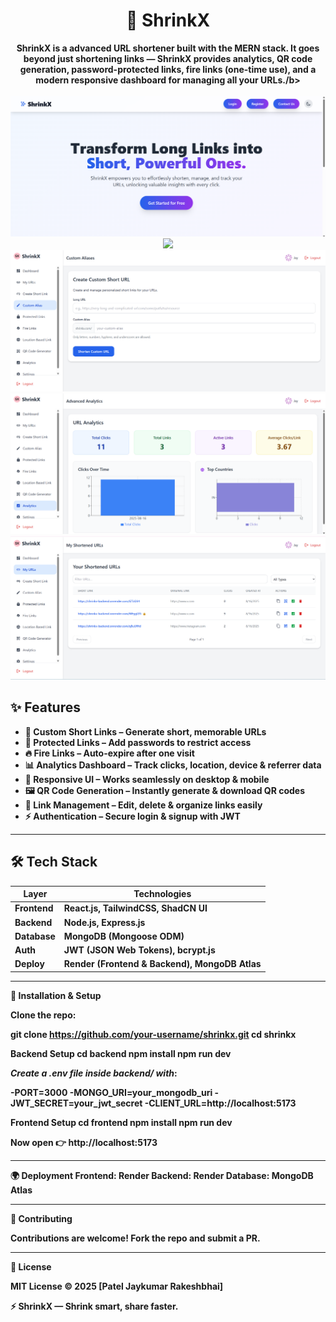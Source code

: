 <h1 align="center">🚀 ShrinkX</h1>  
<p align="center">  
  <b>ShrinkX is a advanced URL shortener built with the MERN stack. It goes beyond just shortening links — ShrinkX provides analytics, QR code generation, password-protected links, fire links (one-time use), and a modern responsive dashboard for managing all your URLs./b>  
  <br />  
  <br />  
  <a href="https://github.com/your-username/shrinkx"><img src="https://github.com/JayP2006/Urlshortner/blob/main/FRONTEND/public/Screenshot%20(176).png" /></a>  
  <a href="https://github.com/your-username/shrinkx"><img src="https://github.com/JayP2006/Urlshortner/blob/main/FRONTEND/public/Screenshot%20(177).pnge" /></a>  
  <a href="https://github.com/your-username/shrinkx"><img src="https://github.com/JayP2006/Urlshortner/blob/main/FRONTEND/public/Screenshot%20(178).png" /></a> 
  <a href="https://github.com/your-username/shrinkx"><img src="https://github.com/JayP2006/Urlshortner/blob/main/FRONTEND/public/Screenshot%20(179).png" /></a>  
  <a href="https://github.com/your-username/shrinkx"><img src="https://github.com/JayP2006/Urlshortner/blob/main/FRONTEND/public/Screenshot%20(180).png" /></a>  
     
</p>  

## ✨ Features  

- 🔗 **Custom Short Links** – Generate short, memorable URLs  
- 🔐 **Protected Links** – Add passwords to restrict access  
- 🔥 **Fire Links** – Auto-expire after one visit  
- 📊 **Analytics Dashboard** – Track clicks, location, device & referrer data  
- 📱 **Responsive UI** – Works seamlessly on desktop & mobile  
- 🖼 **QR Code Generation** – Instantly generate & download QR codes  
- 📂 **Link Management** – Edit, delete & organize links easily  
- ⚡ **Authentication** – Secure login & signup with JWT  

---

## 🛠️ Tech Stack  

| Layer        | Technologies |
|--------------|--------------|
| **Frontend** | React.js, TailwindCSS, ShadCN UI |
| **Backend**  | Node.js, Express.js |
| **Database** | MongoDB (Mongoose ODM) |
| **Auth**     | JWT (JSON Web Tokens), bcrypt.js |
| **Deploy**   | Render (Frontend & Backend), MongoDB Atlas |

---
🚀 Installation & Setup

Clone the repo:

git clone https://github.com/your-username/shrinkx.git
cd shrinkx

**Backend Setup**
cd backend
npm install
npm run dev


*Create a .env file inside backend/ with*:

-PORT=3000
-MONGO_URI=your_mongodb_uri
-JWT_SECRET=your_jwt_secret
-CLIENT_URL=http://localhost:5173

**Frontend Setup**
cd frontend
npm install
npm run dev

Now open 👉 http://localhost:5173

---
**🌍 Deployment**
Frontend: Render
Backend: Render
Database: MongoDB Atlas

---
**🤝 Contributing**

Contributions are welcome! Fork the repo and submit a PR.

---
**📜 License**

MIT License © 2025 [Patel Jaykumar Rakeshbhai]

⚡ ShrinkX — Shrink smart, share faster.




